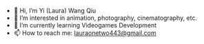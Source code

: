 - 👋 Hi, I’m Yi (Laura) Wang Qiu
- 👀 I’m interested in animation, photography, cinematography, etc.
- 🌱 I’m currently learning Videogames Development
- 📫 How to reach me: lauraonetwo443@gmail.com

<!---
lauraonetwo/lauraonetwo is a ✨ special ✨ repository because its `README.md` (this file) appears on your GitHub profile.
You can click the Preview link to take a look at your changes.
--->
